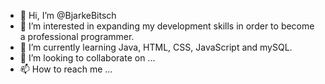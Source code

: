 - 👋 Hi, I’m @BjarkeBitsch
- 👀 I’m interested in expanding my development skills in order to become a professional programmer. 
- 🌱 I’m currently learning Java, HTML, CSS, JavaScript and mySQL.
- 💞️ I’m looking to collaborate on ...
- 📫 How to reach me ...

<!---
BjarkeBitsch/BjarkeBitsch is a ✨ special ✨ repository because its `README.md` (this file) appears on your GitHub profile.
You can click the Preview link to take a look at your changes.
--->
